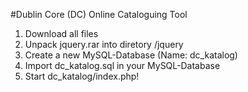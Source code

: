 #Dublin Core (DC) Online Cataloguing Tool

1. Download all files
2. Unpack jquery.rar into diretory /jquery
3. Create a new MySQL-Database (Name: dc_katalog)
4. Import dc_katalog.sql in your MySQL-Database
5. Start dc_katalog/index.php!